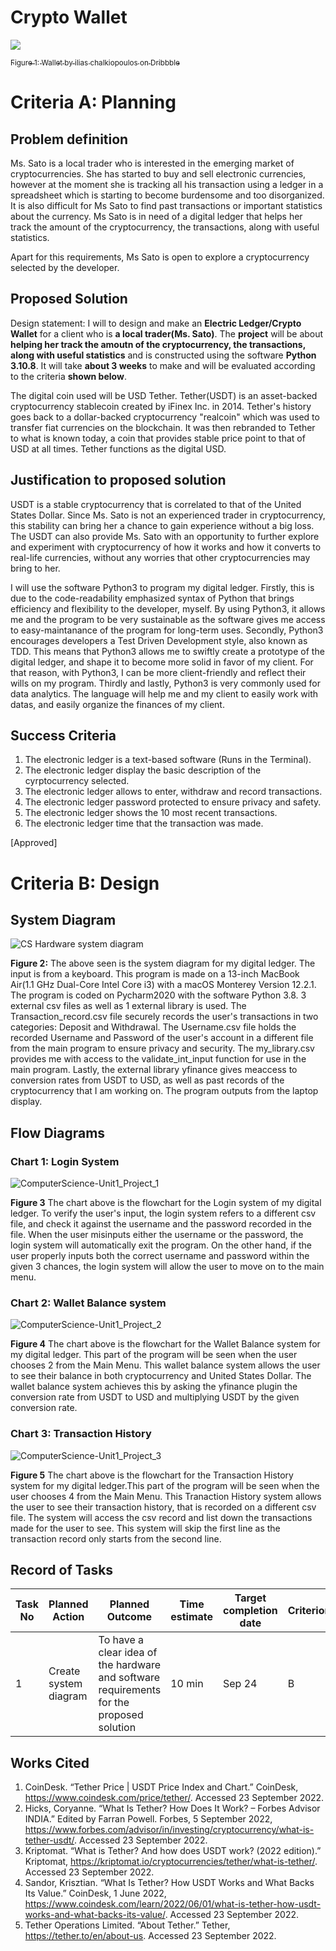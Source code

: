 # Crypto Wallet

<img src="https://cdn.dribbble.com/users/517178/screenshots/2985223/media/c5522f99c193c84dec23be8bfa102f86.gif"></img>

<a href="https://dribbble.com/shots/2985223-Wallet" target="_blank"><sub>Figure 1: Wallet by ilias chalkiopoulos on Dribbble</sub></a>

# Criteria A: Planning
## Problem definition
Ms. Sato is a local trader who is interested in the emerging market of cryptocurrencies. She has started to buy and sell electronic currencies, however at the moment she is tracking all his transaction using a ledger in a spreadsheet which is starting to become burdensome and too disorganized. It is also difficult for Ms Sato to find past transactions or important statistics about the currency. Ms Sato is in need of a digital ledger that helps her track the amount of the cryptocurrency, the transactions, along with useful statistics.

Apart for this requirements, Ms Sato is open to explore a cryptocurrency selected by the developer.

## Proposed Solution
Design statement: I will to design and make an **Electric Ledger/Crypto Wallet** for a client who is **a local trader(Ms. Sato)**. The **project** will be about **helping her track the amoutn of the cryptocurrency, the transactions, along with useful statistics** and is constructed using the software **Python 3.10.8**. It will take **about 3 weeks** to make and will be evaluated according to the criteria **shown below**.

The digital coin used will be USD Tether.
Tether(USDT) is an asset-backed cryptocurrency stablecoin created by iFinex Inc. in 2014.
Tether's history goes back to a dollar-backed cryptocurrency "realcoin" which was used to transfer fiat currencies on the blockchain. 
It was then rebranded to Tether to what is known today, a coin that provides stable price point to that of USD at all times. 
Tether functions as the digital USD. 

## Justification to proposed solution

USDT is a stable cryptocurrency that is correlated to that of the United States Dollar. Since Ms. Sato is not an experienced trader in cryptocurrency, this stability can bring her a chance to gain experience without a big loss. The USDT can also provide Ms. Sato with an opportunity to further explore and experiment with cryptocurrency of how it works and how it converts to real-life currencies, without any worries that other cryptocurrencies may bring to her. 

I will use the software Python3 to program my digital ledger. Firstly, this is due to the code-readability emphasized syntax of Python that brings efficiency and flexibility to the developer, myself. By using Python3, it allows me and the program to be very sustainable as the software gives me access to easy-maintanance of the program for long-term uses. Secondly, Python3 encourages developers a Test Driven Development style, also known as TDD. This means that Python3 allows me to swiftly create a prototype of the digital ledger, and shape it to become more solid in favor of my client. For that reason, with Python3, I can be more client-friendly and reflect their wills on my program. Thirdly and lastly, Python3 is very commonly used for data analytics. The language will help me and my client to easily work with datas, and easily organize the finances of my client. 


## Success Criteria
1. The electronic ledger is a text-based software (Runs in the Terminal).
2. The electronic ledger display the basic description of the cyrptocurrency selected.
3. The electronic ledger allows to enter, withdraw and record transactions.
4. The electronic ledger password protected to ensure privacy and safety. 
5. The electronic ledger shows the 10 most recent transactions. 
6. The electronic ledger time that the transaction was made.

[Approved]


# Criteria B: Design
## System Diagram
![CS Hardware system diagram](https://user-images.githubusercontent.com/112055140/196055740-de804461-dd54-4e25-a9ca-4afc1fea3ac8.jpeg)

**Figure 2:** The above seen is the system diagram for my digital ledger. The input is from a keyboard. This program is made on a 13-inch MacBook Air(1.1 GHz Dual-Core Intel Core i3) with a macOS Monterey Version 12.2.1. The program is coded on Pycharm2020 with the software Python 3.8. 3 external csv files as well as 1 external library is used. The Transaction_record.csv file securely records the user's transactions in two categories: Deposit and Withdrawal. The Username.csv file holds the recorded Username and Password of the user's account in a different file from the main program to ensure privacy and security. The my_library.csv provides me with access to the validate_int_input function for use in the main program. Lastly, the external library yfinance gives meaccess to conversion rates from USDT to USD, as well as past records of the cryptocurrency that I am working on. The program outputs from the laptop display. 

## Flow Diagrams
### Chart 1: Login System
![ComputerScience-Unit1_Project_1](https://user-images.githubusercontent.com/112055140/196067676-3872323f-28cf-4059-b0bd-12817faed28c.jpg)

**Figure 3** The chart above is the flowchart for the Login system of my digital ledger.  To verify the user's input, the login system refers to a different csv file, and check it against the username and the password recorded in the file. When the user misinputs either the username or the password, the login system will automatically exit the program. On the other hand, if the user properly inputs both the correct username and password within the given 3 chances, the login system will allow the user to move on to the main menu.


### Chart 2: Wallet Balance system
![ComputerScience-Unit1_Project_2](https://user-images.githubusercontent.com/112055140/196067681-91b25655-ba46-4fb0-a179-7209b5e9afb6.jpg)

**Figure 4** The chart above is the flowchart for the Wallet Balance system for my digital ledger. This part of the program will be seen when the user chooses 2 from the Main Menu. This wallet balance system allows the user to see their balance in both cryptocurrency and United States Dollar. The wallet balance system achieves this by asking the yfinance plugin the conversion rate from USDT to USD and multiplying USDT by the given conversion rate. 

### Chart 3: Transaction History
![ComputerScience-Unit1_Project_3](https://user-images.githubusercontent.com/112055140/196067697-8bb5f7c8-6fe6-4ac3-a924-8055983f7746.jpg)

**Figure 5** The chart above is the flowchart for the Transaction History system for my digital ledger.This part of the program will be seen when the user chooses 4 from the Main Menu. This Tranaction History system allows the user to see their transaction history, that is recorded on a different csv file. The system will access the csv record and list down the transactions made for the user to see. This system will skip the first line as the transaction record only starts from the second line.


## Record of Tasks
| Task No | Planned Action        | Planned Outcome                                                                          | Time estimate | Target completion date | Criterion |
|---------|-----------------------|------------------------------------------------------------------------------------------|---------------|------------------------|-----------|
| 1       | Create system diagram | To have a clear idea of the hardware and software requirements for the proposed solution | 10 min        | Sep 24                 | B         |


## Works Cited
1. CoinDesk. “Tether Price | USDT Price Index and Chart.” CoinDesk, https://www.coindesk.com/price/tether/. Accessed 23 September 2022.
2. Hicks, Coryanne. “What Is Tether? How Does It Work? – Forbes Advisor INDIA.” Edited by Farran Powell. Forbes, 5 September 2022, https://www.forbes.com/advisor/in/investing/cryptocurrency/what-is-tether-usdt/. Accessed 23 September 2022.
3. Kriptomat. “What is Tether? And how does USDT work? (2022 edition).” Kriptomat, https://kriptomat.io/cryptocurrencies/tether/what-is-tether/. Accessed 23 September 2022.
4. Sandor, Krisztian. “What Is Tether? How USDT Works and What Backs Its Value.” CoinDesk, 1 June 2022, https://www.coindesk.com/learn/2022/06/01/what-is-tether-how-usdt-works-and-what-backs-its-value/. Accessed 23 September 2022.
5. Tether Operations Limited. “About Tether.” Tether, https://tether.to/en/about-us. Accessed 23 September 2022.
